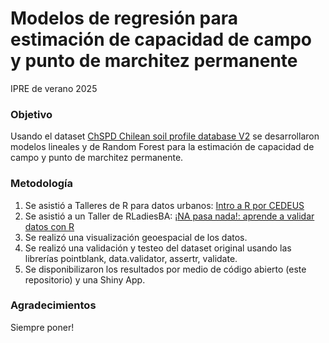 # Modelos de regresión para estimación de capacidad de campo y punto de marchitez permanente
IPRE de verano 2025

### Objetivo
Usando el dataset [ChSPD Chilean soil profile database V2](https://zenodo.org/records/13870760) se desarrollaron modelos lineales y de Random Forest para la estimación de capacidad de campo y punto de marchitez permanente.

### Metodología
1. Se asistió a Talleres de R para datos urbanos: [Intro a R por CEDEUS](https://github.com/Saryace/intro_r_cedeus)
2. Se asistió a un Taller de RLadiesBA: [¡NA pasa nada!: aprende a validar datos con R](https://mcnanton.github.io/RladiesBA-TallerValidacionDatos/)
3. Se realizó una visualización geoespacial de los datos.
4. Se realizó una validación y testeo del dataset original usando las librerías pointblank, data.validator, assertr, validate.
5. Se disponibilizaron los resultados por medio de código abierto (este repositorio) y una Shiny App.

### Agradecimientos
Siempre poner!
